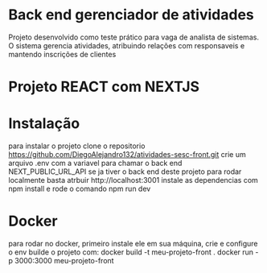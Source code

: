 # Back end gerenciador de atividades
Projeto desenvolvido como teste prático para vaga de analista de sistemas.
O sistema gerencia atividades, atribuindo relações com responsaveis e mantendo inscrições de clientes

# Projeto REACT com NEXTJS

# Instalação
para instalar o projeto clone o repositorio https://github.com/DiegoAlejandro132/atividades-sesc-front.git
crie um arquivo .env com a variavel para chamar o back end NEXT_PUBLIC_URL_API
se ja tiver o back end deste projeto para rodar localmente basta atrbuir http://localhost:3001
instale as dependencias com npm install
e rode o comando npm run dev

# Docker
para rodar no docker, primeiro instale ele em sua máquina, crie e configure o env
builde o projeto com: 
docker build -t meu-projeto-front .
docker run -p 3000:3000 meu-projeto-front
